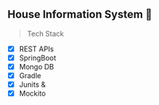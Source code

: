 ## House Information System :house_with_garden:
> Tech Stack
- [x] REST APIs 
- [x] SpringBoot 
- [x] Mongo DB 
- [x] Gradle
- [x] Junits &amp; 
- [x] Mockito 
